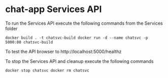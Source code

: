 # chat-app Services API

To run the Services API execute the following commands from the Services folder

`
docker build . -t chatsvc-build
docker run -d --name chatsvc -p 5000:80 chatsvc-build
`

To test the API browser to http://localhost:5000/healthz 

To stop the Services API and cleanup execute the following commands

`
docker stop chatsvc
docker rm chatsvc
`
